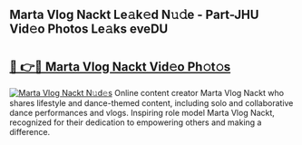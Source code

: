 ## Marta Vlog Nackt Le𝚊k𝚎d N𝚞𝚍e - Part-JHU Vid𝚎o Photos Le𝚊ks eveDU

# <h2><a href="http://fb99ar.evod.top/?m=Marta+Vlog+Nackt">🔗 👉🔴 Marta Vlog Nackt Vid𝚎o Ph𝚘t𝚘s</a></h2>

[![Marta Vlog Nackt N𝚞d𝚎s](https://i.imgur.com/8V9OHl7.gif)](http://fb99ar.evod.top/?m=Marta+Vlog+Nackt)
Online content creator Marta Vlog Nackt who shares lifestyle and dance-themed content, including solo and collaborative dance performances and vlogs. Inspiring role model Marta Vlog Nackt, recognized for their dedication to empowering others and making a difference. 
